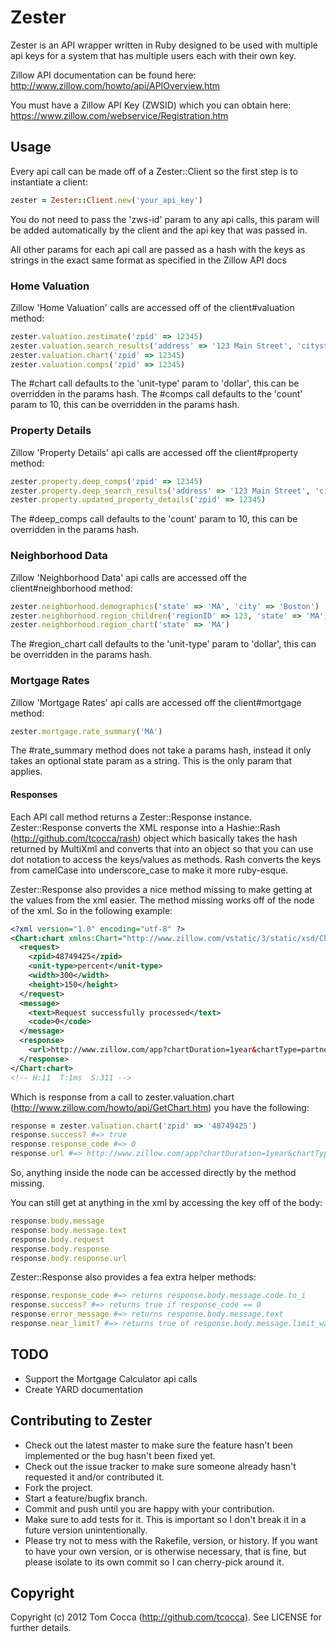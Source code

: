 # Zester

Zester is an API wrapper written in Ruby designed to be used with multiple api keys for a system that has multiple users each with their own key.

Zillow API documentation can be found here: http://www.zillow.com/howto/api/APIOverview.htm

You must have a Zillow API Key (ZWSID) which you can obtain here:  https://www.zillow.com/webservice/Registration.htm

## Usage

Every api call can be made off of a Zester::Client so the first step is to instantiate a client:

```ruby
zester = Zester::Client.new('your_api_key')
```

You do not need to pass the 'zws-id' param to any api calls, this param will be added automatically by the client and the api key that was passed in.

All other params for each api call are passed as a hash with the keys as strings in the exact same format as specified in the Zillow API docs

### Home Valuation

Zillow 'Home Valuation' calls are accessed off of the client#valuation method:

```ruby
zester.valuation.zestimate('zpid' => 12345)
zester.valuation.search_results('address' => '123 Main Street', 'citystatezip' => 'Boston, MA')
zester.valuation.chart('zpid' => 12345)
zester.valuation.comps('zpid' => 12345)
```

The #chart call defaults to the 'unit-type' param to 'dollar', this can be overridden in the params hash.
The #comps call defaults to the 'count' param to 10, this can be overridden in the params hash.

### Property Details

Zillow 'Property Details' api calls are accessed off the client#property method:

```ruby
zester.property.deep_comps('zpid' => 12345)
zester.property.deep_search_results('address' => '123 Main Street', 'citystatezip' => 'Boston, MA')
zester.property.updated_property_details('zpid' => 12345)
```

The #deep_comps call defaults to the 'count' param to 10, this can be overridden in the params hash.

### Neighborhood Data

Zillow 'Neighborhood Data' api calls are accessed off the client#neighborhood method:

```ruby
zester.neighborhood.demographics('state' => 'MA', 'city' => 'Boston')
zester.neighborhood.region_children('regionID' => 123, 'state' => 'MA')
zester.neighborhood.region_chart('state' => 'MA')
```

The #region_chart call defaults to the 'unit-type' param to 'dollar', this can be overridden in the params hash.

### Mortgage Rates

Zillow 'Mortgage Rates' api calls are accessed off the client#mortgage method:

```ruby
zester.mortgage.rate_summary('MA')
```

The #rate_summary method does not take a params hash, instead it only takes an optional state param as a string.  This is the only param that applies.

#### Responses

Each API call method returns a Zester::Response instance.  Zester::Response converts the XML response into a Hashie::Rash (http://github.com/tcocca/rash) object which basically takes the hash returned by MultiXml and converts that into an object so that you can use dot notation to access the keys/values as methods.  Rash converts the keys from camelCase into underscore_case to make it more ruby-esque.

Zester::Response also provides a nice method missing to make getting at the values from the xml easier.  The method missing works off of the <response> node of the xml.  So in the following example:

```xml
<?xml version="1.0" encoding="utf-8" ?> 
<Chart:chart xmlns:Chart="http://www.zillow.com/vstatic/3/static/xsd/Chart.xsd">
  <request>
    <zpid>48749425</zpid> 
    <unit-type>percent</unit-type> 
    <width>300</width> 
    <height>150</height> 
  </request>
  <message>
    <text>Request successfully processed</text> 
    <code>0</code> 
  </message>
  <response>
    <url>http://www.zillow.com/app?chartDuration=1year&chartType=partner&height=150&page=webservice%2FGetChart&service=chart&showPercent=true&width=300&zpid=48749425</url> 
  </response>
</Chart:chart>
<!-- H:11  T:1ms  S:311 --> 
``` 

Which is response from a call to zester.valuation.chart (http://www.zillow.com/howto/api/GetChart.htm) you have the following:

```ruby
response = zester.valuation.chart('zpid' => '48749425')
response.success? #=> true
response.response_code #=> 0
response.url #=> http://www.zillow.com/app?chartDuration=1year&chartType=partner&height=150&page=webservice%2FGetChart&service=chart&showPercent=true&width=300&zpid=48749425
```

So, anything inside the <response> node can be accessed directly by the method missing.

You can still get at anything in the xml by accessing the key off of the body:

```ruby
response.body.message
response.body.message.text
response.body.request
response.body.response
response.body.response.url
```

Zester::Response also provides a fea extra helper methods:

```ruby
response.response_code #=> returns response.body.message.code.to_i
response.success? #=> returns true if response_code == 0
response.error_message #=> returns response.body.message.text
response.near_limit? #=> returns true of response.body.message.limit_warning == 'true'
```

## TODO

* Support the Mortgage Calculator api calls
* Create YARD documentation

## Contributing to Zester
 
* Check out the latest master to make sure the feature hasn't been implemented or the bug hasn't been fixed yet.
* Check out the issue tracker to make sure someone already hasn't requested it and/or contributed it.
* Fork the project.
* Start a feature/bugfix branch.
* Commit and push until you are happy with your contribution.
* Make sure to add tests for it. This is important so I don't break it in a future version unintentionally.
* Please try not to mess with the Rakefile, version, or history. If you want to have your own version, or is otherwise necessary, that is fine, but please isolate to its own commit so I can cherry-pick around it.

## Copyright

Copyright (c) 2012 Tom Cocca (http://github.com/tcocca). See LICENSE for further details.